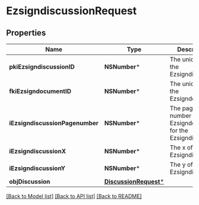 # EzsigndiscussionRequest

## Properties
Name | Type | Description | Notes
------------ | ------------- | ------------- | -------------
**pkiEzsigndiscussionID** | **NSNumber*** | The unique ID of the Ezsigndiscussion | [optional] 
**fkiEzsigndocumentID** | **NSNumber*** | The unique ID of the Ezsigndocument | 
**iEzsigndiscussionPagenumber** | **NSNumber*** | The page number in the Ezsigndocument for the Ezsigndiscussion | 
**iEzsigndiscussionX** | **NSNumber*** | The x of the Ezsigndiscussion | 
**iEzsigndiscussionY** | **NSNumber*** | The y of the Ezsigndiscussion | 
**objDiscussion** | [**DiscussionRequest***](DiscussionRequest.md) |  | 

[[Back to Model list]](../README.md#documentation-for-models) [[Back to API list]](../README.md#documentation-for-api-endpoints) [[Back to README]](../README.md)


